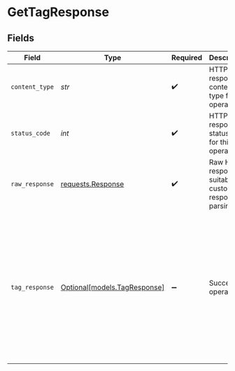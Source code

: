 # GetTagResponse


## Fields

| Field                                                                                                                                                   | Type                                                                                                                                                    | Required                                                                                                                                                | Description                                                                                                                                             | Example                                                                                                                                                 |
| ------------------------------------------------------------------------------------------------------------------------------------------------------- | ------------------------------------------------------------------------------------------------------------------------------------------------------- | ------------------------------------------------------------------------------------------------------------------------------------------------------- | ------------------------------------------------------------------------------------------------------------------------------------------------------- | ------------------------------------------------------------------------------------------------------------------------------------------------------- |
| `content_type`                                                                                                                                          | *str*                                                                                                                                                   | :heavy_check_mark:                                                                                                                                      | HTTP response content type for this operation                                                                                                           |                                                                                                                                                         |
| `status_code`                                                                                                                                           | *int*                                                                                                                                                   | :heavy_check_mark:                                                                                                                                      | HTTP response status code for this operation                                                                                                            |                                                                                                                                                         |
| `raw_response`                                                                                                                                          | [requests.Response](https://requests.readthedocs.io/en/latest/api/#requests.Response)                                                                   | :heavy_check_mark:                                                                                                                                      | Raw HTTP response; suitable for custom response parsing                                                                                                 |                                                                                                                                                         |
| `tag_response`                                                                                                                                          | [Optional[models.TagResponse]](../models/tagresponse.md)                                                                                                | :heavy_minus_sign:                                                                                                                                      | Successful operation                                                                                                                                    | {<br/>"tagId": "18dccc91-0ab1-4f72-9ed7-0b8fc27c5826",<br/>"name": "Analytics Team",<br/>"color": "FF5733",<br/>"workspaceId": "871d9b60-11d1-44cb-8c92-c246d53bf87e"<br/>} |